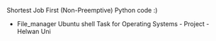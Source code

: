 Shortest Job First (Non-Preemptive) Python code :)
- File_manager Ubuntu shell Task
for Operating Systems - Project - Helwan Uni
